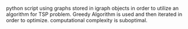 python script using graphs stored in igraph objects in order to utilize an algorithm for TSP problem. 
Greedy Algorithm is used and then iterated in order to optimize. 
computational complexity is suboptimal.

